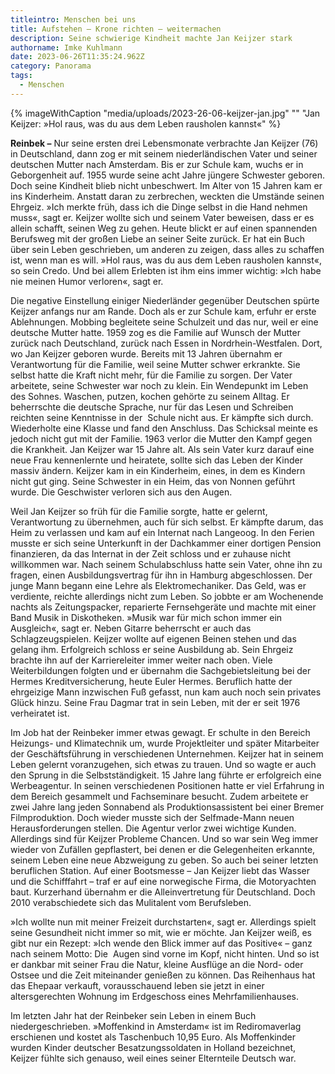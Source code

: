 ```yaml
---
titleintro: Menschen bei uns
title: Aufstehen – Krone richten – weitermachen
description: Seine schwierige Kindheit machte Jan Keijzer stark
authorname: Imke Kuhlmann
date: 2023-06-26T11:35:24.962Z
category: Panorama
tags:
  - Menschen
---
```

{% imageWithCaption "media/uploads/2023-26-06-keijzer-jan.jpg" "" "Jan Keijzer: »Hol raus, was du aus dem Leben rausholen kannst«" %}

**Reinbek –** Nur seine ersten drei Lebensmonate verbrachte Jan Keijzer (76) in Deutschland, dann zog er mit seinem niederländischen Vater und seiner deutschen Mutter nach Amsterdam. Bis er zur Schule kam, wuchs er in Geborgenheit auf. 1955 wurde seine acht Jahre jüngere Schwester geboren. Doch seine Kindheit blieb nicht unbeschwert. Im Alter von 15 Jahren kam er ins Kinderheim. Anstatt daran zu zerbrechen, weckten die Umstände seinen Ehrgeiz. »Ich merkte früh, dass ich die Dinge selbst in die Hand nehmen muss«, sagt er. Keijzer wollte sich und seinem Vater beweisen, dass er es allein schafft, seinen Weg zu gehen. Heute blickt er auf einen spannenden Berufsweg mit der großen Liebe an seiner Seite zurück. Er hat ein Buch über sein Leben geschrieben, um anderen zu zeigen, dass alles zu schaffen ist, wenn man es will. »Hol raus, was du aus dem Leben rausholen kannst«, so sein Credo. Und bei allem Erlebten ist ihm eins immer wichtig: »Ich habe nie meinen Humor verloren«, sagt er. 

Die negative Einstellung einiger Niederländer gegenüber Deutschen spürte Keijzer anfangs nur am Rande. Doch als er zur Schule kam, erfuhr er erste Ablehnungen. Mobbing begleitete seine Schulzeit und das nur, weil er eine deutsche Mutter hatte. 1959 zog es die Familie auf Wunsch der Mutter zurück nach Deutschland, zurück nach Essen in Nordrhein-Westfalen. Dort, wo Jan Keijzer geboren wurde. Bereits mit 13 Jahren übernahm er Verantwortung für die Familie, weil seine Mutter schwer erkrankte. Sie selbst hatte die Kraft nicht mehr, für die Familie zu sorgen. Der Vater arbeitete, seine Schwester war noch zu klein. Ein Wendepunkt im Leben des Sohnes. Waschen, putzen, kochen gehörte zu seinem Alltag. Er beherrschte die deutsche Sprache, nur für das Lesen und Schreiben reichten seine Kenntnisse in der  Schule nicht aus. Er kämpfte sich durch. Wiederholte eine Klasse und fand den Anschluss. Das Schicksal meinte es jedoch nicht gut mit der Familie. 1963 verlor die Mutter den Kampf gegen die Krankheit. Jan Keijzer war 15 Jahre alt. Als sein Vater kurz darauf eine neue Frau kennenlernte und heiratete, sollte sich das Leben der Kinder massiv ändern. Keijzer kam in ein Kinderheim, eines, in dem es Kindern nicht gut ging. Seine Schwester in ein Heim, das von Nonnen geführt wurde. Die Geschwister verloren sich aus den Augen. 

Weil Jan Keijzer so früh für die Familie sorgte, hatte er gelernt, Verantwortung zu übernehmen, auch für sich selbst. Er kämpfte darum, das Heim zu verlassen und kam auf ein Internat nach Langeoog. In den Ferien musste er sich seine Unterkunft in der Dachkammer einer dortigen Pension finanzieren, da das Internat in der Zeit schloss und er zuhause nicht willkommen war. Nach seinem Schulabschluss hatte sein Vater, ohne ihn zu fragen, einen Ausbildungsvertrag für ihn in Hamburg abgeschlossen. Der junge Mann begann eine Lehre als Elektromechaniker. Das Geld, was er verdiente, reichte allerdings nicht zum Leben. So jobbte er am Wochenende nachts als Zeitungspacker, reparierte Fernsehgeräte und machte mit einer Band Musik in Diskotheken. »Musik war für mich schon immer ein Ausgleich«, sagt er. Neben Gitarre beherrscht er auch das Schlagzeugspielen. Keijzer wollte auf eigenen Beinen stehen und das gelang ihm. Erfolgreich schloss er seine Ausbildung ab. Sein Ehrgeiz brachte ihn auf der Karriereleiter immer weiter nach oben. Viele Weiterbildungen folgten und er übernahm die Sachgebietsleitung bei der Hermes Kreditversicherung, heute Euler Hermes. Beruflich hatte der ehrgeizige Mann inzwischen Fuß gefasst, nun kam auch noch sein privates Glück hinzu. Seine Frau Dagmar trat in sein Leben, mit der er seit 1976 verheiratet ist. 

Im Job hat der Reinbeker immer etwas gewagt. Er schulte in den Bereich Heizungs- und Klimatechnik um, wurde Projektleiter und später Mitarbeiter der Geschäftsführung in verschiedenen Unternehmen. Keijzer hat in seinem Leben gelernt voranzugehen, sich etwas zu trauen. Und so wagte er auch den Sprung in die Selbstständigkeit. 15 Jahre lang führte er erfolgreich eine Werbeagentur. In seinen verschiedenen Positionen hatte er viel Erfahrung in dem Bereich gesammelt und Fachseminare besucht. Zudem arbeitete er zwei Jahre lang jeden Sonnabend als Produktionsassistent bei einer Bremer Filmproduktion. Doch wieder musste sich der Selfmade-Mann neuen Herausforderungen stellen. Die Agentur verlor zwei wichtige Kunden. Allerdings sind für Keijzer Probleme Chancen. Und so war sein Weg immer wieder von Zufällen gepflastert, bei denen er die Gelegenheiten erkannte, seinem Leben eine neue Abzweigung zu geben. So auch bei seiner letzten beruflichen Station. Auf einer Bootsmesse – Jan Keijzer liebt das Wasser und die Schifffahrt – traf er auf eine norwegische Firma, die Motoryachten baut. Kurzerhand übernahm er die Alleinvertretung für Deutschland. Doch 2010 verabschiedete sich das Mulitalent vom Berufsleben. 

»Ich wollte nun mit meiner Freizeit durchstarten«, sagt er. Allerdings spielt seine Gesundheit nicht immer so mit, wie er möchte. Jan Keijzer weiß, es gibt nur ein Rezept: »Ich wende den Blick immer auf das Positive« – ganz nach seinem Motto: Die  Augen sind vorne im Kopf, nicht hinten. Und so ist er dankbar mit seiner Frau die Natur, kleine Ausflüge an die Nord- oder Ostsee und die Zeit miteinander genießen zu können. Das Reihenhaus hat das Ehepaar verkauft, vorausschauend leben sie jetzt in einer altersgerechten Wohnung im Erdgeschoss eines Mehrfamilienhauses.

Im letzten Jahr hat der Reinbeker sein Leben in einem Buch niedergeschrieben. »Moffenkind in Amsterdam« ist im Rediromaverlag erschienen und kostet als Taschenbuch 10,95 Euro. Als Moffenkinder wurden Kinder deutscher Besatzungssoldaten in Holland bezeichnet, Keijzer fühlte sich genauso, weil eines seiner Elternteile Deutsch war.